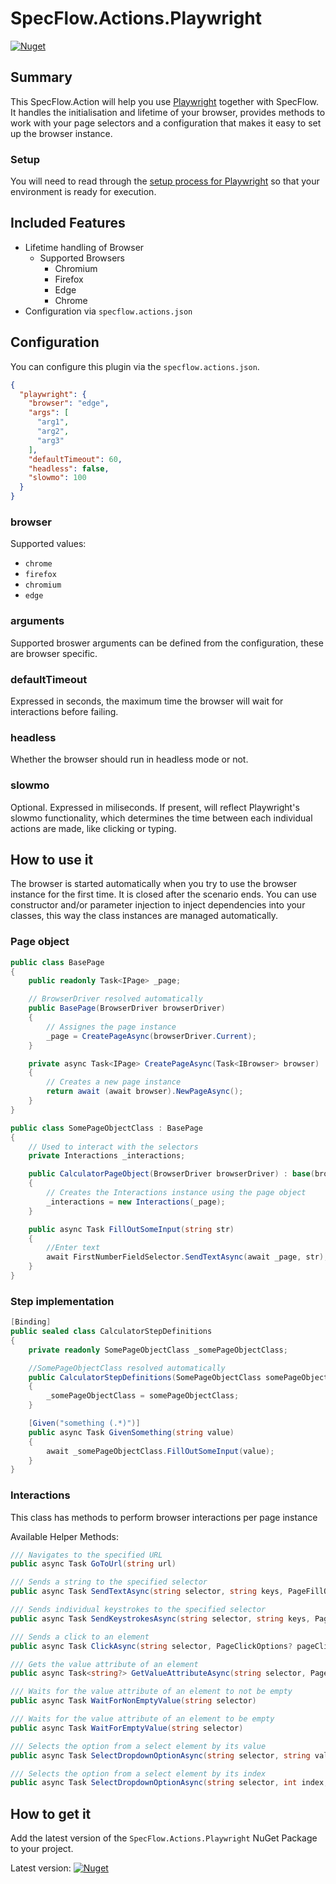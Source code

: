# SpecFlow.Actions.Playwright

[![Nuget](https://img.shields.io/nuget/v/SpecFlow.Actions.Playwright)](https://www.nuget.org/packages/SpecFlow.Actions.Playwright/)

## Summary

This SpecFlow.Action will help you use [Playwright](https://playwright.dev/) together with SpecFlow. It handles the initialisation and lifetime of your browser, provides methods to work with your page selectors and a configuration that makes it easy to set up the browser instance.

### Setup

You will need to read through the [setup process for Playwright](https://playwright.dev/dotnet/docs/intro/) so that your environment is ready for execution.

## Included Features

- Lifetime handling of Browser
    - Supported Browsers
        - Chromium
        - Firefox
        - Edge
        - Chrome
- Configuration via `specflow.actions.json`

## Configuration

You can configure this plugin via the  `specflow.actions.json`.

``` json
{
  "playwright": {
    "browser": "edge",
    "args": [
      "arg1",
      "arg2",
      "arg3"
    ],
    "defaultTimeout": 60,
    "headless": false,
    "slowmo": 100
  }
}
```

### browser
Supported values:
- `chrome`
- `firefox`
- `chromium`
- `edge`

### arguments

Supported broswer arguments can be defined from the configuration, these are browser specific.

### defaultTimeout

Expressed in seconds, the maximum time the browser will wait for interactions before failing.

### headless

Whether the browser should run in headless mode or not.

### slowmo

Optional. Expressed in miliseconds. If present, will reflect Playwright's slowmo functionality, which determines the time between each individual actions are made, like clicking or typing.

## How to use it

The browser is started automatically when you try to use the browser instance for the first time. It is closed after the scenario ends. You can use constructor and/or parameter injection to inject dependencies into your classes, this way the class instances are managed automatically.

### Page object

``` csharp
public class BasePage
{
    public readonly Task<IPage> _page;

    // BrowserDriver resolved automatically
    public BasePage(BrowserDriver browserDriver)
    {
        // Assignes the page instance
        _page = CreatePageAsync(browserDriver.Current);
    }

    private async Task<IPage> CreatePageAsync(Task<IBrowser> browser)
    {
        // Creates a new page instance
        return await (await browser).NewPageAsync();
    }
}

public class SomePageObjectClass : BasePage
{
    // Used to interact with the selectors
    private Interactions _interactions;

    public CalculatorPageObject(BrowserDriver browserDriver) : base(browserDriver)
    {
        // Creates the Interactions instance using the page object
        _interactions = new Interactions(_page);
    }

    public async Task FillOutSomeInput(string str)
    {
        //Enter text
        await FirstNumberFieldSelector.SendTextAsync(await _page, str);
    }
}
```

### Step implementation

``` csharp
[Binding]
public sealed class CalculatorStepDefinitions
{
    private readonly SomePageObjectClass _somePageObjectClass;

    //SomePageObjectClass resolved automatically
    public CalculatorStepDefinitions(SomePageObjectClass somePageObjectClass)
    {
        _somePageObjectClass = somePageObjectClass;
    }

    [Given("something (.*)")]
    public async Task GivenSomething(string value)
    {
        await _somePageObjectClass.FillOutSomeInput(value);
    }
}
```

### Interactions

This class has methods to perform browser interactions per page instance

Available Helper Methods:

```csharp
/// Navigates to the specified URL
public async Task GoToUrl(string url)

/// Sends a string to the specified selector
public async Task SendTextAsync(string selector, string keys, PageFillOptions? pageFillOptions = null)

/// Sends individual keystrokes to the specified selector
public async Task SendKeystrokesAsync(string selector, string keys, PageTypeOptions? pageTypeOptions = null)

/// Sends a click to an element
public async Task ClickAsync(string selector, PageClickOptions? pageClickOptions = null)

/// Gets the value attribute of an element
public async Task<string?> GetValueAttributeAsync(string selector, PageInputValueOptions? pageInputValueOptions = null)

/// Waits for the value attribute of an element to not be empty
public async Task WaitForNonEmptyValue(string selector)

/// Waits for the value attribute of an element to be empty
public async Task WaitForEmptyValue(string selector)

/// Selects the option from a select element by its value
public async Task SelectDropdownOptionAsync(string selector, string value, PageSelectOptionOptions? pageSelectOptionOptions = null)

/// Selects the option from a select element by its index
public async Task SelectDropdownOptionAsync(string selector, int index, PageSelectOptionOptions? pageSelectOptionOptions = null)
```

## How to get it

Add the latest version of the `SpecFlow.Actions.Playwright` NuGet Package to your project.

Latest version: [![Nuget](https://img.shields.io/nuget/v/SpecFlow.Actions.Playwright)](https://www.nuget.org/packages/SpecFlow.Actions.Playwright/)